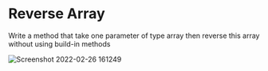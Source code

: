 # Reverse Array
Write a method that take one parameter of type array then reverse this array without using build-in methods

![Screenshot 2022-02-26 161249](https://user-images.githubusercontent.com/97651232/155844871-675f811d-bd8f-4fa9-ba1e-dec067119a37.png)